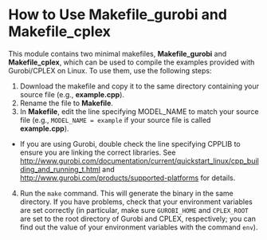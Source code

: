 # How to Use Makefile\_gurobi and Makefile\_cplex

This module contains two minimal makefiles, **Makefile\_gurobi** and **Makefile\_cplex**, which can be used to compile the examples provided with Gurobi/CPLEX on Linux. To use them, use the following steps:

1. Download the makefile and copy it to the same directory containing your source file (e.g., **example.cpp**).
2. Rename the file to **Makefile**.
3. In **Makefile**, edit the line specifying MODEL\_NAME to match your source file (e.g., `MODEL_NAME = example` if your source file is called **example.cpp**).
  * If you are using Gurobi, double check the line specifying CPPLIB to ensure you are linking the correct libraries. See <http://www.gurobi.com/documentation/current/quickstart_linux/cpp_building_and_running_t.html> and <http://www.gurobi.com/products/supported-platforms> for details.
4. Run the `make` command. This will generate the binary in the same directory. If you have problems, check that your environment variables are set correctly (in particular, make sure `GUROBI_HOME` and `CPLEX_ROOT` are set to the root directory of Gurobi and CPLEX, respectively; you can find out the value of your environment variables with the command `env`).
